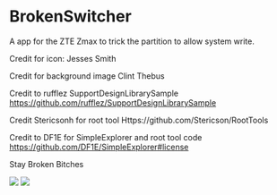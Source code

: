 # BrokenSwitcher
A app for the ZTE Zmax to trick the partition to allow system write. 

Credit for icon: Jesses Smith

Credit for background image Clint Thebus 

Credit to rufflez SupportDesignLibrarySample
https://github.com/rufflez/SupportDesignLibrarySample

Credit Stericsonh for root tool 
Https://github.com/Stericson/RootTools

Credit to DF1E for SimpleExplorer and root tool code 
https://github.com/DF1E/SimpleExplorer#license

Stay Broken Bitches 

<img src="https://raw.github.com/dfuse06/BrokenSwitcher/master/BrokenSwitcher.png">
<img src="https://raw.github.com/dfuse06/BrokenSwitcher/master/BrokenSwitcher2.png">
